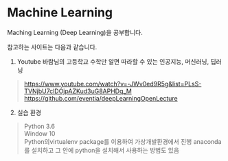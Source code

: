 # Machine Learning

Maching Learning (Deep Learning)을 공부합니다.  

참고하는 사이트는 다음과 같습니다.  

1) Youtube 바람님의 고등학교 수학만 알면 따라할 수 있는 인공지능, 머신러닝, 딥러닝  
> https://www.youtube.com/watch?v=-JWv0ed9R5g&list=PLsS-TVNjbU7clDOjpAZKud3uG8APHDq_M   
> https://github.com/eventia/deepLearningOpenLecture  

2) 실습 환경
> Python 3.6  
> Window 10  
> Python의virtualenv package를 이용하여 가상개발환경에서 진행
> anaconda를 설치하고 그 안에 python을 설치해서 사용하는 방법도 있음  


